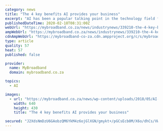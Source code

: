 ```yaml
---
category: news
title: "The 4 key benefits AI provides your business"
excerpt: "AI has been a popular talking point in the technology field for years, yet many businesses haven’t implemented effective AI solutions into their operations. These businesses are losing out on the significant benefits that AI can provide, and it is for this reason organisations should take note of Microsoft’s AI 360 strategy. Any opportunity ..."
publishedDateTime: 2020-02-18T08:31:00Z
webUrl: "https://mybroadband.co.za/news/industrynews/339210-the-4-key-benefits-ai-provides-your-business.html"
ampWebUrl: "https://mybroadband.co.za/news/industrynews/339210-the-4-key-benefits-ai-provides-your-business.html/amp"
cdnAmpWebUrl: "https://mybroadband-co-za.cdn.ampproject.org/c/s/mybroadband.co.za/news/industrynews/339210-the-4-key-benefits-ai-provides-your-business.html/amp"
type: article
quality: 57
heat: 57
published: false

provider:
  name: MyBroadband
  domain: mybroadband.co.za

topics:
  - AI

images:
  - url: "https://mybroadband.co.za/news/wp-content/uploads/2018/05/AI-in-business.jpg"
    width: 640
    height: 430
    title: "The 4 key benefits AI provides your business"

secured: "J2XdsNmDzU6GAobzQM6YkM4z6ojGlXGN/gmykt+/pGCsEcb0M/X6o/dhCs/VWfOs2g4dboenV5SGRzdkzEW5PVOOUixNZ2zQ86qhlNO0SUO2TlrAfgXDOHbjuiuztx+9jIS0EjmWQ0IihpBcPmwq8d6Q56xHktiN+skCoqhsJBq+Xj5yvN6z+CqeWZB3f6Lh2IrEPu0f2U90nYGJ+5c1YYPO1jQ/bS3sBldLpBgruy35dA2wegbB4amP3t1OZ44ylU+fzXBvXbPY8ipbRXATePAPFtf9OZRIxMT8VnSlEcFLEK3hcRAhkiSLI5chs4Tp;S6xhL6hzud7nxqD9F4lG0Q=="
---
```


